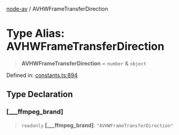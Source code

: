 [node-av](../globals.md) / AVHWFrameTransferDirection

# Type Alias: AVHWFrameTransferDirection

> **AVHWFrameTransferDirection** = `number` & `object`

Defined in: [constants.ts:894](https://github.com/seydx/av/blob/f8631fc881b394300b1479f511d55cf1c370a87f/src/constants/constants.ts#L894)

## Type Declaration

### \[\_\_\_ffmpeg\_brand\]

> `readonly` **\[\_\_\_ffmpeg\_brand\]**: `"AVHWFrameTransferDirection"`
